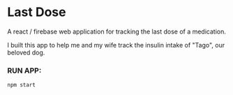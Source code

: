 # Last Dose

A react / firebase web application for tracking the last dose of a medication.

I built this app to help me and my wife track the insulin intake of "Tago", our beloved dog.

### RUN APP:

`npm start`
